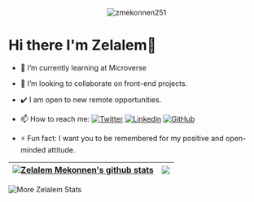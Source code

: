 <p align="center"> 
	<img src="https://komarev.com/ghpvc/?username=zmekonnen251&label=Profile%20views&color=0e75b6&style=plastic" alt="zmekonnen251" /> 
</p>

# Hi there I'm Zelalem👋

- 🌱 I’m currently learning at Microverse
- 👯 I’m looking to collaborate on front-end projects.
- ✔️  I am open to new remote opportunities.
- 📫 How to reach me: [![Twitter](https://img.shields.io/twitter/follow/mek_zela?style=social)](https://twitter.com/mek_zela)
[![Linkedin](https://img.shields.io/badge/-Zelalem-blue?style=flat-square&logo=Linkedin&logoColor=white&link=https://www.linkedin.com/in/zelalem-getachew/)](https://www.linkedin.com/in/thaianebraga/)
[![GitHub](https://img.shields.io/github/followers/zmekonnen251?label=follow&style=social)](https://github.com/zmekonnen251)

- ⚡ Fun fact:  I want you to be remembered for my positive and open-minded attitude.

| <a href="https://github.com/zmekonnen251/github-readme-stats"><img align="center" src="https://github-readme-stats.vercel.app/api?username=zmekonnen21&show_icons=true&include_all_commits=true&theme=blue-green&hide_border=true" alt="Zelalem Mekonnen's github stats" /></a> | <a href="https://github.com/zmekonnen251/github-readme-stats"><img align="center" src="https://github-readme-stats.vercel.app/api/top-langs/?username=zmekonnen251&layout=compact&theme=blue-green&hide_border=true" /></a> |
| ------------- | ------------- |
  
  
<p><img align="center" src="https://github-readme-streak-stats.herokuapp.com/?user=zmekonnen251&theme=blue-green" alt="More Zelalem Stats" /></p>
</a>










